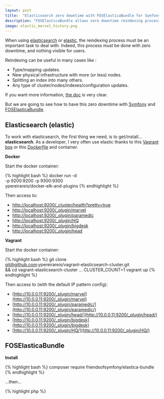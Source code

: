 ```yaml
---
layout: post
title:  "Elasticsearch zero downtime with FOSElasticaBundle for Symfony when reindexing"
description: "FOSElasticaBundle allows zero downtime reindexing process using elasticsearch aliases. You need to set the correct configuration for your index in the Symfony config.yml file"
image: elastic_marvel_history.png
---
```


When using [elasticsearch](https://www.elastic.co/) or [elastic](https://www.elastic.co/),
the reindexing process must be an important task to deal with.
Indeed, this process must be done with zero downtime, and nothing visible for users.

Reindexing can be useful in many cases like :

* Type/mapping updates.
* New physical infrastructure with more (or less) nodes.
* Splitting an index into many others.
* Any type of cluster/nodes/indexes/configuration updates.

If you want more information, [the doc](https://www.elastic.co/blog/changing-mapping-with-zero-downtime) is very clear.

But we are going to see how to have this zero downtime with [Symfony](https://symfony.com/) and [FOSElasticaBundle](https://github.com/FriendsOfSymfony/FOSElasticaBundle).

## Elasticsearch (elastic)

To work with elasticsearch, the first thing we need, is to get/install... **elasticsearch**.
As a developer, I very often use elastic thanks to this [Vagrant box](https://github.com/ypereirareis/vagrant-elasticsearch-cluster)
or this [Dockerfile](https://github.com/ypereirareis/docker-elasticsearch-and-plugins) and container. 

**Docker**

Start the docker container:

{% highlight bash %}
docker run -d \
    -p 9200:9200 -p 9300:9300 \
        ypereirareis/docker-elk-and-plugins
{% endhighlight %}

Then access to:

* [http://localhost:9200/_cluster/health?pretty=true](http://localhost:9200/_cluster/health?pretty=true)
* [http://localhost:9200/_plugin/marvel](http://localhost:9200/_plugin/marvel)
* [http://localhost:9200/_plugin/paramedic](http://localhost:9200/_plugin/paramedic)
* [http://localhost:9200/_plugin/HQ](http://localhost:9200/_plugin/HQ)
* [http://localhost:9200/_plugin/bigdesk](http://localhost:9200/_plugin/bigdesk)
* [http://localhost:9200/_plugin/head](http://localhost:9200/_plugin/head)

**Vagrant**

Start the docker container:

{% highlight bash %}
git clone \
    git@github.com:ypereirareis/vagrant-elasticsearch-cluster.git \
        && cd vagrant-elasticsearch-cluster
...
CLUSTER_COUNT=1 vagrant up
{% endhighlight %}

Then access to (with the default IP pattern config):

* [http://10.0.0.11:9200/_plugin/marvel](http://10.0.0.11:9200/_plugin/marvel)
* [http://10.0.0.11:9200/_plugin/paramedic/](http://10.0.0.11:9200/_plugin/paramedic/)
* [http://10.0.0.11:9200/_plugin/head/](http://10.0.0.11:9200/_plugin/head/)
* [http://10.0.0.11:9200/_plugin/bigdesk](http://10.0.0.11:9200/_plugin/bigdesk)
* [http://10.0.0.11:9200/_plugin/HQ/](http://10.0.0.11:9200/_plugin/HQ/)

## FOSElasticaBundle

**Install**

{% highlight bash %}
composer require friendsofsymfony/elastica-bundle
{% endhighlight %}

...then...

{% highlight php %}
<?php
// app/AppKernel.php

// ...
class AppKernel extends Kernel
{
    public function registerBundles()
    {
        $bundles = array(
            // ...
            new FOS\ElasticaBundle\FOSElasticaBundle(),
        );

        // ...
    }
}
{% endhighlight %}

**Configuration**

The important part of the configuration is the following:

{% highlight yaml %}
fos_elastica:
    indexes:
        app:
            use_alias: true
            index_name: app_prod
{% endhighlight %}


You must define `use_alias: true` to tell FOSElasticaBundle to use an alias for your index.
This way, indexing and search queries will be performed using the alias and not the real index name.

Once the entire configuration (indexes, mapping, types,...) of your application is done, start the indexing process:

{% highlight bash %}
app/console fos:elastica:populate
{% endhighlight %}

The real index name will have the following pattern: `app_prod_YYYY-MM-DD-HHMMSS`.

![Elastic Head](/assets/images/posts/elastic_head.png)

When the indexing process is finished we can see our `app_prod` alias on our `app_prod_2015-05-28-213059` index:

![Elastic Head](/assets/images/posts/elastic_head_alias.png)

The alias is created at the end of the (first) indexing process.

**Zero downtime indexing**

The magic is in the fact that with FOSElasticaBundle we can start a reindexing process running the previous command again:

{% highlight bash %}
app/console fos:elastica:populate
{% endhighlight %}

The command will reindex data creating another index with another name.
And more important, the previous index still exists with our alias:

![Elastic Head](/assets/images/posts/elastic_head_reindex.png)

At the end of the reindexing process, the command will change the target of the index,
and will destroy the previous index:

![Elastic Head](/assets/images/posts/elastic_head_reindex_finished.png)

This is how zero downtime reindexing process is achieved with Symfony and FOSElasticaBundle.

With the [Marvel](https://www.elastic.co/products/marvel) product we can follow the process on graphs:

![Elastic Marvel](/assets/images/posts/elastic_marvel.png)

On Marvel **Shard allocation** dashboard you can see and (re)play history, automatically or step by step.
This is really amazing :

![Elastic Marvel](/assets/images/posts/elastic_marvel_history.png)

## Conclusion

Elasticsearch/elastic is a fantastic tool to make search easy and awesome.
Coupled with other tools (marvel, kibana, logstash,...) of the elastic company,
the possibilities are limitless.

